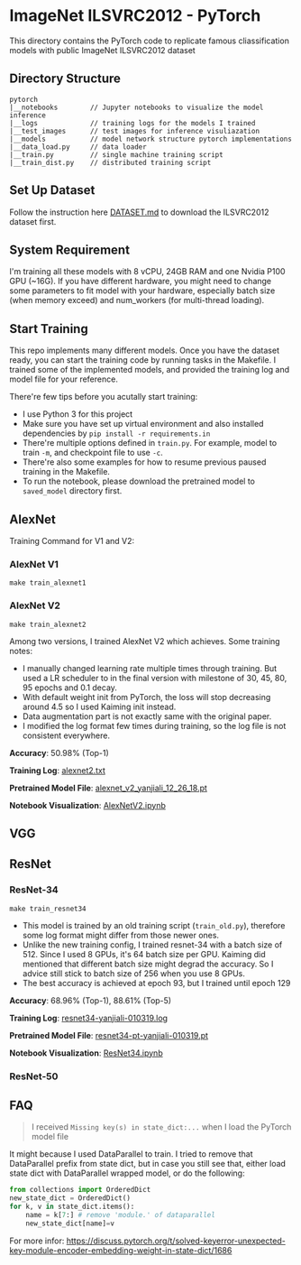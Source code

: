 # ImageNet ILSVRC2012 - PyTorch

This directory contains the PyTorch code to replicate famous cliassification models with public ImageNet ILSVRC2012 dataset

## Directory Structure

```
pytorch
|__notebooks        // Jupyter notebooks to visualize the model inference
|__logs             // training logs for the models I trained
|__test_images      // test images for inference visuliazation
|__models           // model network structure pytorch implementations
|__data_load.py     // data loader
|__train.py         // single machine training script
|__train_dist.py    // distributed training script
```

## Set Up Dataset

Follow the instruction here [DATASET.md](../DATASET.md) to download the ILSVRC2012 dataset first.

## System Requirement

I'm training all these models with 8 vCPU, 24GB RAM and one Nvidia P100 GPU (~16G). If you have different hardware, you might need to change some parameters to fit model with your hardware, especially batch size (when memory exceed) and num_workers (for multi-thread loading).

## Start Training

This repo implements many different models. Once you have the dataset ready, you can start the training code by running tasks in the Makefile. I trained some of the implemented models, and provided the training log and model file for your reference.

There're few tips before you acutally start training:

- I use Python 3 for this project
- Make sure you have set up virtual environment and also installed dependencies by `pip install -r requirements.in`
- There're multiple options defined in `train.py`. For example, model to train `-m`, and checkpoint file to use `-c`.
- There're also some examples for how to resume previous paused training in the Makefile.
- To run the notebook, please download the pretrained model to `saved_model` directory first.

## AlexNet
Training Command for V1 and V2:

### AlexNet V1
```
make train_alexnet1
```

### AlexNet V2
```
make train_alexnet2
```
Among two versions, I trained AlexNet V2 which achieves. Some training notes: 

- I manually changed learning rate multiple times through training. But used a LR scheduler to in the final version with milestone of 30, 45, 80, 95 epochs and 0.1 decay.
- With default weight init from PyTorch, the loss will stop decreasing around 4.5 so I used Kaiming init instead.
- Data augmentation part is not exactly same with the original paper.
- I modified the log format few times during training, so the log file is not consistent everywhere. 

**Accuracy**: 50.98% (Top-1)

**Training Log**: [alexnet2.txt](logs/alexnet2.txt)

**Pretrained Model File**: [alexnet_v2_yanjiali_12_26_18.pt](https://drive.google.com/file/d/1EGYtcLsEV2ZFv6sSCKNd_fSFxtwI2cYV/view?usp=sharing)

**Notebook Visualization**: [AlexNetV2.ipynb](notebooks/AlexNetV2.ipynb)

## VGG

## ResNet

### ResNet-34
```
make train_resnet34
```

- This model is trained by an old training script (`train_old.py`), therefore some log format might differ from those newer ones.
- Unlike the new training config, I trained resnet-34 with a batch size of 512. Since I used 8 GPUs, it's 64 batch size per GPU. Kaiming did mentioned that different batch size might degrad the accuracy. So I advice still stick to batch size of 256 when you use 8 GPUs.
- The best accuracy is achieved at epoch 93, but I trained until epoch 129

**Accuracy**: 68.96% (Top-1), 88.61% (Top-5)

**Training Log**: [resnet34-yanjiali-010319.log](logs/resnet34-yanjiali-010319.log)

**Pretrained Model File**: [resnet34-pt-yanjiali-010319.pt](https://drive.google.com/file/d/1M_LY94x1YYx5EYtqzQrXoASnUa-VcRHx/view?usp=sharing)

**Notebook Visualization**: [ResNet34.ipynb](notebooks/ResNet34.ipynb)

### ResNet-50

## FAQ

> I received `Missing key(s) in state_dict:...` when I load the PyTorch model file

It might because I used DataParallel to train. I tried to remove that DataParallel prefix from state dict, but in case you still see that, either load state dict with DataParallel wrapped model, or do the following:
```python
from collections import OrderedDict
new_state_dict = OrderedDict()
for k, v in state_dict.items():
    name = k[7:] # remove 'module.' of dataparallel
    new_state_dict[name]=v
```
For more infor: https://discuss.pytorch.org/t/solved-keyerror-unexpected-key-module-encoder-embedding-weight-in-state-dict/1686